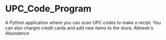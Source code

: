# UPC_Code_Program
A Python application where you can scan UPC codes to make a recipt. You can also chargre credit cards and add new items to the store, Abheek's Abundance
